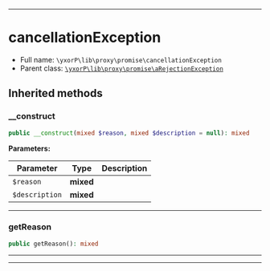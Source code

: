 ***

# cancellationException





* Full name: `\yxorP\lib\proxy\promise\cancellationException`
* Parent class: [`\yxorP\lib\proxy\promise\aRejectionException`](./aRejectionException.md)






## Inherited methods


### __construct



```php
public __construct(mixed $reason, mixed $description = null): mixed
```








**Parameters:**

| Parameter | Type | Description |
|-----------|------|-------------|
| `$reason` | **mixed** |  |
| `$description` | **mixed** |  |




***

### getReason



```php
public getReason(): mixed
```











***


***

